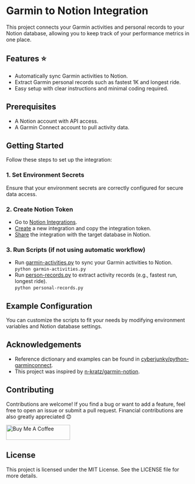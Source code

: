 # Garmin to Notion Integration
This project connects your Garmin activities and personal records to your Notion database, allowing you to keep track of your performance metrics in one place.

## Features :star:
- Automatically sync Garmin activities to Notion.
- Extract Garmin personal records such as fastest 1K and longest ride.
- Easy setup with clear instructions and minimal coding required.

## Prerequisites
- A Notion account with API access.
- A Garmin Connect account to pull activity data.

## Getting Started
Follow these steps to set up the integration:
### 1. Set Environment Secrets
Ensure that your environment secrets are correctly configured for secure data access.
### 2. Create Notion Token
* Go to [Notion Integrations](https://www.notion.so/profile/integrations).
* [Create](https://developers.notion.com/docs/create-a-notion-integration) a new integration and copy the integration token.
* [Share](https://www.notion.so/help/add-and-manage-connections-with-the-api#enterprise-connection-settings) the integration with the target database in Notion.
### 3. Run Scripts (if not using automatic workflow)
* Run [garmin-activities.py](https://github.com/chloevoyer/garmin-to-notion/blob/main/garmin-activities.py) to sync your Garmin activities to Notion.  
`python garmin-activities.py`
* Run [person-records.py](https://github.com/chloevoyer/garmin-to-notion/blob/main/personal-records.py) to extract activity records (e.g., fastest run, longest ride).  
`python personal-records.py` 
## Example Configuration
You can customize the scripts to fit your needs by modifying environment variables and Notion database settings.

## Acknowledgements
- Reference dictionary and examples can be found in [cyberjunky/python-garminconnect](https://github.com/cyberjunky/python-garminconnect.git).
- This project was inspired by [n-kratz/garmin-notion](https://github.com/n-kratz/garmin-notion.git).
## Contributing
Contributions are welcome! If you find a bug or want to add a feature, feel free to open an issue or submit a pull request. Financial contributions are also greatly appreciated :blush:    

<a href="https://www.buymeacoffee.com/cvoyer" target="_blank"><img src="https://cdn.buymeacoffee.com/buttons/default-orange.png" alt="Buy Me A Coffee" height="41" width="174"></a>   

## License
This project is licensed under the MIT License. See the LICENSE file for more details.


